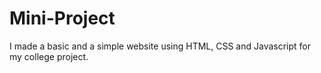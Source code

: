 # Mini-Project
I made a basic and a simple website using HTML, CSS and Javascript for my college project. 
